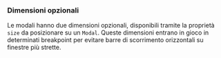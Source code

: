### Dimensioni opzionali

Le modali hanno due dimensioni opzionali, disponibili tramite la proprietà `size` da posizionare su un `Modal`. Queste dimensioni entrano in gioco in determinati breakpoint per evitare barre di scorrimento orizzontali su finestre più strette.

<!-- STORY -->